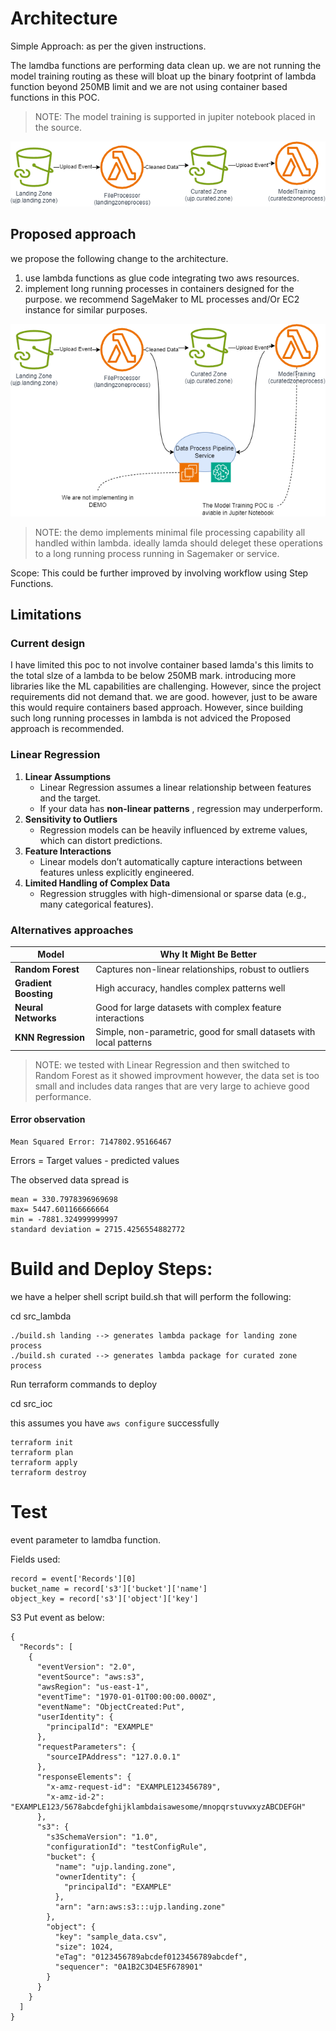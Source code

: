 # Architecture

Simple Approach: as per the given instructions.

The lamdba functions are performing data clean up. we are not running the model training routing as these will bloat up the binary footprint of lambda function beyond 250MB limit and we are not using container based functions in this POC.

> NOTE: The model training is supported in jupiter notebook placed in the source.

![1758996235478](image/readme/1758996235478.png)

## Proposed approach

we propose the following change to the architecture.

1. use lambda functions as glue code integrating two aws resources.
2. implement long running processes in containers designed for the purpose. we recommend SageMaker to ML processes and/Or EC2 instance for similar purposes.

![1759014773208](image/readme/1759014773208.png)

> NOTE: the demo implements minimal file processing capability all handled within lambda. ideally lamda should deleget these operations to a long running process running in Sagemaker or service.

Scope: This could be further improved by involving workflow using Step Functions.

## **Limitations**

### Current design

I have limited this poc to not involve container based lamda's this limits to the total slze of a lambda to be below 250MB mark. introducing more libraries like the ML capabilities are challenging. However, since the project requirements did not demand that. we are good. however, just to be aware this would require containers based approach. However, since building such long running processes in lambda is not adviced the Proposed approach is recommended.

### Linear Regression

1. **Linear Assumptions**
   * Linear Regression assumes a linear relationship between features and the target.
   * If your data has  **non-linear patterns** , regression may underperform.
2. **Sensitivity to Outliers**
   * Regression models can be heavily influenced by extreme values, which can distort predictions.
3. **Feature Interactions**
   * Linear models don’t automatically capture interactions between features unless explicitly engineered.
4. **Limited Handling of Complex Data**
   * Regression struggles with high-dimensional or sparse data (e.g., many categorical features).

### Alternatives approaches

| Model                         | Why It Might Be Better                                              |
| ----------------------------- | ------------------------------------------------------------------- |
| **Random Forest**       | Captures non-linear relationships, robust to outliers               |
| **Gradient Boosting**  | High accuracy, handles complex patterns well                        |
| **Neural Networks**     | Good for large datasets with complex feature interactions           |
| **KNN Regression**      | Simple, non-parametric, good for small datasets with local patterns |

> NOTE: we tested with Linear Regression and then switched to Random Forest as it showed improvment however, the data set is too small and includes data ranges that are very large to achieve good performance.	



#### Error observation

```
Mean Squared Error: 7147802.95166467

```

Errors = Target values - predicted values

The observed data spread is

```
mean = 330.7978396969698
max= 5447.601166666664
min = -7881.324999999997
standard deviation = 2715.4256554882772
```


# Build and Deploy Steps:

we have a helper shell script build.sh that will perform the following:

cd src_lambda

```
./build.sh landing --> generates lambda package for landing zone process
./build.sh curated --> generates lambda package for curated zone process

```

Run terraform commands to deploy

cd src_ioc

this assumes you have `aws configure` successfully

```
terraform init
terraform plan
terraform apply
terraform destroy
```

# Test

event parameter to lamdba function.

Fields used:

```
record = event['Records'][0]
bucket_name = record['s3']['bucket']['name']
object_key = record['s3']['object']['key']
```

S3 Put event as below:

```
{
  "Records": [
    {
      "eventVersion": "2.0",
      "eventSource": "aws:s3",
      "awsRegion": "us-east-1",
      "eventTime": "1970-01-01T00:00:00.000Z",
      "eventName": "ObjectCreated:Put",
      "userIdentity": {
        "principalId": "EXAMPLE"
      },
      "requestParameters": {
        "sourceIPAddress": "127.0.0.1"
      },
      "responseElements": {
        "x-amz-request-id": "EXAMPLE123456789",
        "x-amz-id-2": "EXAMPLE123/5678abcdefghijklambdaisawesome/mnopqrstuvwxyzABCDEFGH"
      },
      "s3": {
        "s3SchemaVersion": "1.0",
        "configurationId": "testConfigRule",
        "bucket": {
          "name": "ujp.landing.zone",
          "ownerIdentity": {
            "principalId": "EXAMPLE"
          },
          "arn": "arn:aws:s3:::ujp.landing.zone"
        },
        "object": {
          "key": "sample_data.csv",
          "size": 1024,
          "eTag": "0123456789abcdef0123456789abcdef",
          "sequencer": "0A1B2C3D4E5F678901"
        }
      }
    }
  ]
}
```

